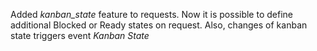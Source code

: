 Added *kanban_state* feature to requests.
Now it is possible to define additional Blocked or Ready states on request.
Also, changes of kanban state triggers event *Kanban State*
